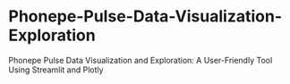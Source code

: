 # Phonepe-Pulse-Data-Visualization-Exploration
Phonepe Pulse Data Visualization and Exploration: A User-Friendly Tool Using Streamlit and Plotly
